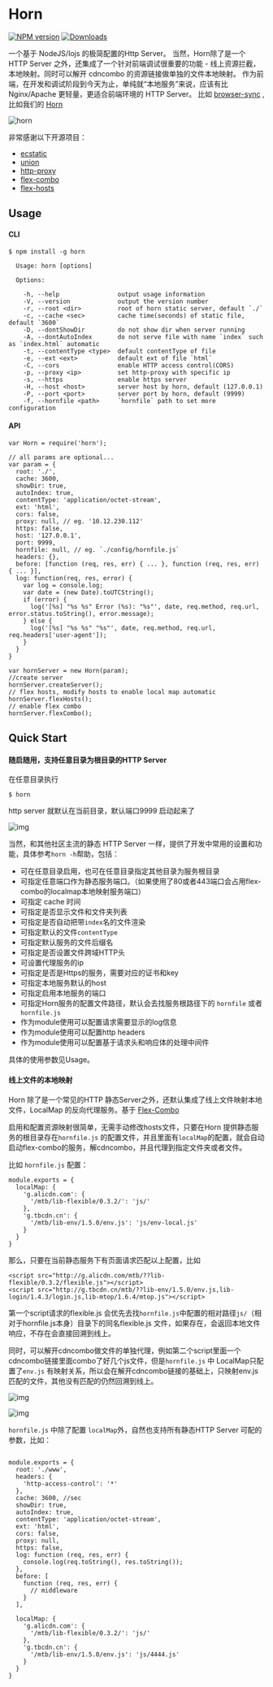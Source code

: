 # Horn

[![NPM version][npm-image]][npm-url]
[![Downloads][downloads-image]][downloads-url]

[npm-image]: https://img.shields.io/npm/v/horn.svg?style=flat-square
[npm-url]: https://npmjs.org/package/horn
[downloads-image]: http://img.shields.io/npm/dm/horn.svg?style=flat-square
[downloads-url]: https://npmjs.org/package/horn


一个基于 NodeJS/Iojs 的极简配置的Http Server。
当然，Horn除了是一个 HTTP Server 之外，还集成了一个针对前端调试很重要的功能 - 线上资源拦截，本地映射。同时可以解开 cdncombo 的资源链接做单独的文件本地映射。
作为前端，在开发和调试阶段到今天为止，单纯就“本地服务”来说，应该有比 Nginx/Apache 更轻量，更适合前端环境的 HTTP Server。
比如 [browser-sync](https://www.npmjs.com/package/browser-sync) , 比如我们的 [Horn](https://www.npmjs.com/package/horn)

![horn](http://gw.alicdn.com/tfscom/TB1ToQZIVXXXXbNXFXXtgIpNVXX-400-300.jpg)

非常感谢以下开源项目：

* [ecstatic](https://www.npmjs.com/package/ecstatic)
* [union](https://www.npmjs.com/package/union)
* [http-proxy](https://www.npmjs.com/package/http-proxy)
* [flex-combo](https://www.npmjs.com/package/flex-combo)
* [flex-hosts](https://www.npmjs.com/package/flex-hosts)


## Usage

#### CLI

```
$ npm install -g horn
```

```
  Usage: horn [options]

  Options:

    -h, --help                output usage information
    -V, --version             output the version number
    -r, --root <dir>          root of horn static server, default `./`
    -c, --cache <sec>         cache time(seconds) of static file, default `3600`
    -D, --dontShowDir         do not show dir when server running
    -A, --dontAutoIndex       do not serve file with name `index` such as `index.html` automatic
    -t, --contentType <type>  default contentType of file
    -e, --ext <ext>           default ext of file `html`
    -C, --cors                enable HTTP access control(CORS)
    -p, --proxy <ip>          set http-proxy with specific ip
    -s, --https               enable https server
    -H, --host <host>         server host by horn, default (127.0.0.1)
    -P, --port <port>         server port by horn, default (9999)
    -f, --hornfile <path>     `hornfile` path to set more configuration
```

#### API

```
var Horn = require('horn');

// all params are optional...
var param = {
  root: './',
  cache: 3600,
  showDir: true,
  autoIndex: true,
  contentType: 'application/octet-stream',
  ext: 'html',
  cors: false,
  proxy: null, // eg. '10.12.230.112'
  https: false,
  host: '127.0.0.1',
  port: 9999,
  hornfile: null, // eg. `./config/hornfile.js`
  headers: {},
  before: [function (req, res, err) { ... }, function (req, res, err) { ... }],
  log: function(req, res, error) {
    var log = console.log;
    var date = (new Date).toUTCString();
    if (error) {
      log('[%s] "%s %s" Error (%s): "%s"', date, req.method, req.url, error.status.toString(), error.message);
    } else {
      log('[%s] "%s %s" "%s"', date, req.method, req.url, req.headers['user-agent']);
    }
  }
}

var hornServer = new Horn(param);
//create server
hornServer.createServer();
// flex hosts, modify hosts to enable local map automatic
hornServer.flexHosts();
// enable flex combo
hornServer.flexCombo();

```


## Quick Start

#### 随启随用，支持任意目录为根目录的HTTP Server

在任意目录执行

```
$ horn
```

http server 就默认在当前目录，默认端口9999 启动起来了

![img](http://gw.alicdn.com/tfscom/TB1AjBeJXXXXXaeXXXXkfVp7FXX-1332-660.png_600x600s150.jpg)

当然，和其他社区主流的静态 HTTP Server 一样，提供了开发中常用的设置和功能，具体参考`horn -h`帮助，包括：

* 可在任意目录启用，也可在任意目录指定其他目录为服务根目录
* 可指定任意端口作为静态服务端口。（如果使用了80或者443端口会占用flex-combo的localmap本地映射服务端口）
* 可指定 cache 时间
* 可指定是否显示文件和文件夹列表
* 可指定是否自动把带`index`名的文件渲染
* 可指定默认的文件`contentType`
* 可指定默认服务的文件后缀名
* 可指定是否设置文件跨域HTTP头
* 可设置代理服务的ip
* 可指定是否是Https的服务，需要对应的证书和key
* 可指定本地服务默认的host
* 可指定启用本地服务的端口
* 可指定Horn服务的配置文件路径，默认会去找服务根路径下的 `hornfile` 或者 `hornfile.js`
* 作为module使用可以配置请求需要显示的log信息
* 作为module使用可以配置http headers
* 作为module使用可以配置基于请求头和响应体的处理中间件

具体的使用参数见Usage。


#### 线上文件的本地映射

Horn 除了是一个常见的HTTP 静态Server之外，还默认集成了线上文件映射本地文件，LocalMap 的反向代理服务。基于 [Flex-Combo](https://www.npmjs.com/package/flex-combo)

启用和配置资源映射很简单，无需手动修改hosts文件，只要在Horn 提供静态服务的根目录存在`hornfile.js` 的配置文件，并且里面有`localMap`的配置，就会自动启动flex-combo的服务，解cdncombo，并且代理到指定文件夹或者文件。

比如 `hornfile.js` 配置：

```
module.exports = {
  localMap: {
    'g.alicdn.com': {
      '/mtb/lib-flexible/0.3.2/': 'js/'
    },
    'g.tbcdn.cn': {
      '/mtb/lib-env/1.5.0/env.js': 'js/env-local.js'
    }
  }
}
```

那么，只要在当前静态服务下有页面请求匹配以上配置，比如

```
<script src="http://g.alicdn.com/mtb/??lib-flexible/0.3.2/flexible.js"></script>
<script src="http://g.tbcdn.cn/mtb/??lib-env/1.5.0/env.js,lib-login/1.4.3/login.js,lib-mtop/1.6.4/mtop.js"></script>
```

第一个script请求的flexible.js 会优先去找`hornfile.js`中配置的相对路径`js/`（相对于hornfile.js本身）目录下的同名flexible.js 文件，如果存在，会返回本地文件响应，不存在会直接回溯到线上。

同时，可以解开cdncombo做文件的单独代理，例如第二个script里面一个cdncombo链接里面combo了好几个js文件，但是`hornfile.js` 中 LocalMap只配置了`env.js` 有映射关系，所以会在解开cdncombo链接的基础上，只映射env.js匹配的文件，其他没有匹配的仍然回溯到线上。

![img](http://gw.alicdn.com/tfscom/TB1QVIRIVXXXXXyapXX7oFIHXXX-1876-278.png_760x760s150.jpg)

![img](http://gw.alicdn.com/tfscom/TB1kfE1IVXXXXXCXVXXkAC7FVXX-1874-620.png_760x760s150.jpg)

`hornfile.js` 中除了配置 `localMap`外，自然也支持所有静态HTTP Server 可配的参数，比如：

```

module.exports = {
  root: './www',
  headers: {
    'http-access-control': '*'
  },
  cache: 3600, //sec
  showDir: true,
  autoIndex: true,
  contentType: 'application/octet-stream',
  ext: 'html',
  cors: false,
  proxy: null,
  https: false,
  log: function (req, res, err) {
    console.log(req.toString(), res.toString());
  },
  before: [
    function (req, res, err) {
      // middleware
    }
  ],

  localMap: {
    'g.alicdn.com': {
      '/mtb/lib-flexible/0.3.2/': 'js/'
    },
    'g.tbcdn.cn': {
      '/mtb/lib-env/1.5.0/env.js': 'js/4444.js'
    }
  }
}
```

